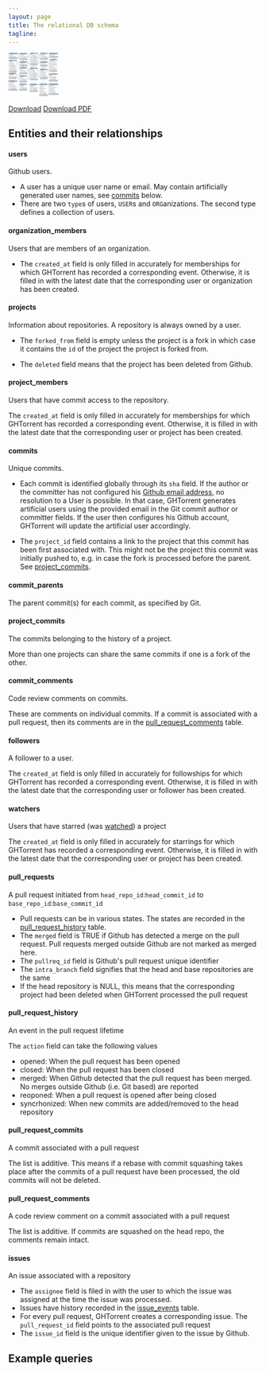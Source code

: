 ```yaml
---
layout: page
title: The relational DB schema 
tagline: 
---
```


<img width="20%" src="files/schema.png"/> 

[Download](files/schema.png) [Download PDF](files/schema.pdf)

## Entities and their relationships

#### users
Github users. 

* A user has a unique user name or email. May contain artificially generated user names, see [commits](relational.html#commits) below. 
* There are two `type`s of users, `USER`s and `ORG`anizations. The second type
defines a collection of users.

#### organization\_members
Users that are members of an organization.

* The `created_at` field is only filled in accurately for memberships for which
GHTorrent has recorded a corresponding event. Otherwise, it is filled in with the
latest date that the corresponding user or organization has been created.

#### projects
Information about repositories. A repository is always owned by a user.

* The `forked_from` field is empty unless the
project is a fork in which case it contains the `id` of the project the project
is forked from. 

* The `deleted` field means that the project has been deleted from Github. 

#### project\_members
Users that have commit access to the repository.

The `created_at` field is only filled in accurately for memberships for which
GHTorrent has recorded a corresponding event. Otherwise, it is filled in with the
latest date that the corresponding user or project has been created.

#### commits
Unique commits. 

* Each commit is identified globally through its `sha` field. If the author or
the committer has not configured his [Github email address](https://help.github.com/articles/setting-your-email-in-git), no resolution to
a User is possible. In that case, GHTorrent generates artificial users using
the provided email in the Git commit author or committer fields. If the user
then configures his Github account, GHTorrent will update the artificial user
accordingly.

* The `project_id` field contains a link to the project that this commit has
been first associated with. This might not be the project this commit was
initially pushed to, e.g. in case the fork is processed before the parent.
See [project\_commits](relational.html#project_commits).

#### commit\_parents
The parent commit(s) for each commit, as specified by Git. 

#### project\_commits
The commits belonging to the history of a project.

More than one projects can share the same commits if one is a fork of the other.

#### commit\_comments
Code review comments on commits.

These are comments on individual commits. If a commit is associated with a pull
request, then its comments are in the
[pull\_request\_comments](relational.html#pull_request_comments) table.

#### followers
A follower to a user.

The `created_at` field is only filled in accurately for followships for which
GHTorrent has recorded a corresponding event. Otherwise, it is filled in with the
latest date that the corresponding user or follower has been created.

#### watchers
Users that have starred (was [watched](https://github.com/blog/1204-notifications-stars)) a project

The `created_at` field is only filled in accurately for starrings for which
GHTorrent has recorded a corresponding event. Otherwise, it is filled in with the
latest date that the corresponding user or project has been created.

#### pull\_requests
A pull request initiated from `head_repo_id`:`head_commit_id` to `base_repo_id`:`base_commit_id`


* Pull requests can be in various states. The states are recorded in the
[pull\_request\_history](relational.html#pull_request_history) table.
* The `merged` field is TRUE if Github has detected a merge on the pull request.
Pull requests merged outside Github are not marked as merged here.
* The `pullreq_id` field is Github's pull request unique identifier
* The `intra_branch` field signifies that the head and base repositories are the
same
* If the head repository is NULL, this means that the corresponding project had been deleted when GHTorrent processed the pull request

#### pull\_request\_history
An event in the pull request lifetime

The `action` field can take the following values
* opened: When the pull request has been opened
* closed: When the pull request has been closed
* merged: When Github detected that the pull request has been merged. No merges
outside Github (i.e. Git based) are reported
* reoponed: When a pull request is opened after being closed
* syncrhonized: When new commits are added/removed to the head repository

#### pull\_request\_commits
A commit associated with a pull request

The list is additive. This means if a rebase with commit squashing takes place after the commits of a pull request have been processed, the old commits will not be deleted.

#### pull\_request\_comments
A code review comment on a commit associated with a pull request

The list is additive. If commits are squashed on the head repo, the comments
remain intact.

#### issues
An issue associated with a repository

* The `assignee` field is filed in with the user to which the issue was
assigned at the time the issue was processed.
* Issues have history recorded in the [issue\_events](relational.html#issue_events) table.
* For every pull request, GHTorrent creates a corresponding issue. The
`pull_request_id` field points to the associated pull request
* The `issue_id` field is the unique identifier given to the issue by Github.


## Example queries
